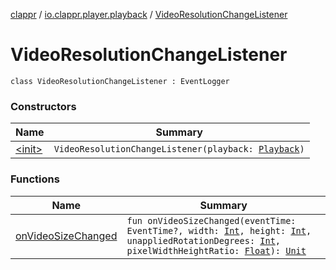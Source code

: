 [clappr](../../index.md) / [io.clappr.player.playback](../index.md) / [VideoResolutionChangeListener](./index.md)

# VideoResolutionChangeListener

`class VideoResolutionChangeListener : EventLogger`

### Constructors

| Name | Summary |
|---|---|
| [&lt;init&gt;](-init-.md) | `VideoResolutionChangeListener(playback: `[`Playback`](../../io.clappr.player.components/-playback/index.md)`)` |

### Functions

| Name | Summary |
|---|---|
| [onVideoSizeChanged](on-video-size-changed.md) | `fun onVideoSizeChanged(eventTime: EventTime?, width: `[`Int`](https://kotlinlang.org/api/latest/jvm/stdlib/kotlin/-int/index.html)`, height: `[`Int`](https://kotlinlang.org/api/latest/jvm/stdlib/kotlin/-int/index.html)`, unappliedRotationDegrees: `[`Int`](https://kotlinlang.org/api/latest/jvm/stdlib/kotlin/-int/index.html)`, pixelWidthHeightRatio: `[`Float`](https://kotlinlang.org/api/latest/jvm/stdlib/kotlin/-float/index.html)`): `[`Unit`](https://kotlinlang.org/api/latest/jvm/stdlib/kotlin/-unit/index.html) |
